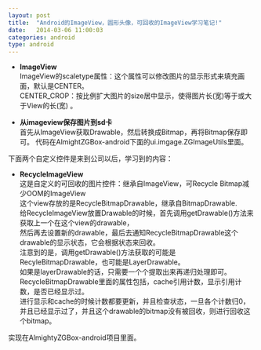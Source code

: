 ```yaml
---
layout: post
title:  "Android的ImageView，圆形头像，可回收的ImageView学习笔记!"
date:   2014-03-06 11:00:03
categories: android
type: android
---
```


* **ImageView**  
ImageView的scaletype属性：这个属性可以修改图片的显示形式来填充画面，默认是CENTER。  
CENTER_CROP：按比例扩大图片的size居中显示，使得图片长(宽)等于或大于View的长(宽) 。  


* **从imageview保存图片到sd卡**  
首先从ImageView获取Drawable，然后转换成Bitmap，再将Bitmap保存即可。
代码在AlmightZGBox-android下面的ui.imgage.ZGImageUtils里面。

下面两个自定义控件是来到公司以后，学习到的内容：  

* **RecycleImageView**  
这是自定义的可回收的图片控件：继承自ImageView，可Recycle Bitmap减少OOM的ImageView  
这个view存放的是RecycleBitmapDrawable，继承自BitmapDrawable.  
给RecycleImageView放置Drawable的时候，首先调用getDrawable()方法来获取上一个在这个view的drawable，  
然后再去设置新的drawable，最后去通知RecycleBitmapDrawable这个drawable的显示状态，它会根据状态来回收。  
注意到的是，调用getDrawable()方法获取的可能是RecyleBitmapDrawable，也可能是LayerDrawable。  
如果是layerDrawable的话，只需要一个个提取出来再递归处理即可。  
RecycleBitmapDrawable里面的属性包括，cache引用计数，显示引用计数，是否已经显示过。  
进行显示和cache的时候计数都要更新，并且检查状态，一旦各个计数归0，并且已经显示过了，并且这个drawable的bitmap没有被回收，则进行回收这个bitmap。

实现在AlmightyZGBox-android项目里面。